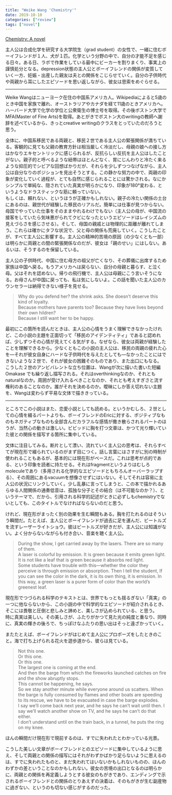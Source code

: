 ```yaml
---
title: "Weike Wang 'Chemistry'"
date: 2019-10-10
categories: ["review"]
tags: ["novel"]
---
```


[Chemistry: A novel](https://www.amazon.co.jp/dp/B01M0KOP1P/)

主人公は合成化学を研究する大学院生（grad student）の女性で、一緒に住むボーイフレンドが１人、犬が１匹。化学という分野の中で、自分の才能不足を感じる日々。ある日、ラボで作業をしている最中にビーカーを割りまくり、事実上の謹慎処分となる。depression状態の主人公とボーイフレンドの関係が変質していく一方、妊娠・出産した親友は夫との関係をこじらせていく。自分の子供時代や両親から耳にしたエピソードを思い返しながら、彼女は思索をめぐらせる。

---

Weike Wangはニューヨーク在住の中国系アメリカ人。Wikipediaによると5歳のとき中国を家族で離れ、オーストラリアやカナダを経て11歳のときアメリカへ。ハーバード大学で化学の学位と公衆衛生の博士号を取得。その後ボストン大学でMFA(Master of Fine Arts)を取得。あとがきでボストン大のwritingの教師へ謝辞を述べているから、きっとcreative writingのクラスをとっていたのだろうと思う。

全体に、中国系移民である両親と、移民２世である主人公の緊張関係が満ちている。客観的に見ても父親の教育方針は相当厳しく冷淡だし、母親の娘への接し方はかなりエキセントリックに感じられるが、反抗らしい反抗を主人公はしたことがない。親子的と呼べるような紐帯はほとんどなく、胃にじんわりと冷たく来るような抑圧的でシビアな回想ばかりだが、それらを少しずつつなげながら、主人公は自分なりのポジションを見出そうとする。この静かな努力の中で、両親の印象が変化していく過程が、とても自然に感じられることには驚かされる。なにかシンプルで単純な、隠されていた真実が明らかになり、印象が180°変わる、というようなドラスティックな筋に頼っていない。  
もしくは、頼れない、というほうが正確かもしれない。親子の冷たい関係の土台にあるのは、親世代が経験した移民のリアルだ。簡単には仕事が見つからない。母国でやっていた仕事をそのままやれるわけでもない（主人公の母が、中国流の接客をしていたら気味悪がられてクビになったというエピソードはレイシズムの見えづらさを感じさせる）。そして、母国の親戚とは物理的に距離が離れてしまう。これらは確かにタフな状況で、父と母の関係も荒廃していく。こうしたことが、すべて主人公に影響する。主人公の精神的苦境の原因（の少なくとも一部）は明らかに両親との間の緊張関係なのだが、彼女は「親のせい」にはしない。あるいは、そうするのを保留している。

主人公の子供時代、中国に住む母方の祖父が亡くなり、その葬儀に出席するため家族は中国へ戻る。もうアメリカへは戻らない、自分の母親と暮らす、と泣く母。父はそれを認めない。帰りの飛行機で、主人公は母親にこう言いそうになる。お母さんが中国に戻っても、私は気にしないよ。この話を聞いた主人公のカウンセラーは納得できない様子を見せる。

> Why do you defend her? the shrink asks. She doesn’t deserve this kind of loyalty.  
> Because mothers have parents too? Because they have lives beyond their own hildren?  
> Because I still want her to be happy.

最初にこの箇所を読んだときは、主人公の心情をうまく理解できなかったけれど、この小説の主題を正面切って「移民のアイデンティティ」であると認めれば、少しずつその心情が見えてくる気がする。なぜなら、彼女は両親が経験したことを理解できるから。少なくともこの小説の主人公は、移民の両親の疲れた心を―それが彼女自身にハードな子供時代を与えたとしても―なかったことにはできないような２世で、それが彼女の困難そのものであり、また出口にもなる。  
こうした２世のアンビバレントな立ち位置は、Wangが次に描いた書いた短編 Omakase でも繰り返し描写される。それはoverthinkingなのか、それともnaturalなのか。周囲が受け入れるべきことなのか、それとも考えすぎさと流す権利のあることなのか。誰がそれを決めるのか。曖昧にしか答え切れない主題を、Wangは変わらず平易な文体で描ききっている。

---

ところでこの小説はまた、恋愛小説としても読める。というかむしろ、２世としての心情を綴るパートよりも、ボーイフレンドのEricに対する、ポジティブなものもネガティブなものも全部含んだカラフルな感情が撒き散らされるパートのほうが、当然心の動きは激しい。ビビッドに胸を打つ文章は、かつて光り輝いていた彼との関係を描写する箇所に集中している。

文体に注目してみる。断片として漂い、流れていく主人公の思考は、それらすべてが現在形で綴られているのがまず目につく。話し言葉にはさすがに別の時制が使われることもあるが、基本的には現在形がベースだ。これは思考が点的である、という印象を読者に持たせる。それはfragmentというよりはむしろmoleculeであり（多用される化学的なエピソードともちろんオーバーラップする）、その周囲にあるvacuumを想像させずにはいない。そしてそれは容易に主人公の状況にリンクしていく。少し乱暴に言ってしまうと、この本で描かれるあらゆる人間関係の通奏低音は、孤独な分子とその結合（は不可能なのか？）、というテーマで、だから、引用される科学的記述がときに必ずしもchemistryでないとしても、このタイトルでなければならないのだと思う。

けれど、現在形がまったく別の効果を生む瞬間もある。胸を打たれるのはそういう瞬間だ。たとえば、主人公とボーイフレンドが過去に足を運んだ、ビートルズを流すレーザーライトショウ。彼はビートルズが好きだが、主人公には知識がない。よく分からないながらも付き合い、音楽を聴く主人公。

> During the show, I get carried away by the lasers. There are so many of them.  
> A laser is colorful by emission. It is green because it emits green light. It is not like a leaf that is green because it absorbs red light.  
> Some students have trouble with this—whether the color they perceive is through emission or absorption. Then I tell the student, If you can see the color in the dark, it is its own thing, it is emission. In this way, a green laser is a purer form of color than the world’s greenest leaf.

現在形でつづられる科学のテキストとは、世界でもっとも揺るぎない「真実」の一つに他ならないから、この小説の中で科学的なエピソードが紹介されるとき、そこには畏敬と圧倒と悲しみと諦めと、美しさが込められている、と思う。  
時に真実は美しい。その美しさが、ふたりがかつて見た光の純度と重なり、同時に、真実の輝きの後ろで、ちっぽけなふたりの思い出はそっと遠ざかっていく。

またたとえば、ボーイフレンドがはじめて主人公にプロポーズをしたときのこと。海で打ち上げられる花火を遊歩道から、彼らは見ている。

> Not this one.  
> Or this one.  
> Or this one.  
> The largest one is coming at the end.  
> And then the barge from which the fireworks launched catches on fire and the show abruptly stops.  
> This cannot be happening, he says.  
> So we stay another minute while everyone around us scatters. When the barge is fully consumed by flames and other boats are speeding to its rescue, we have to be evacuated in case the barge explodes.  
> I say we’ll come back next year, and he says he can’t wait until then. I say we’ll watch another show on TV, and he says he can’t do that either.  
> I don’t understand until on the train back, in a tunnel, he puts the ring on my knee.

ほんの瞬間だけ現在形で現前するのは、すでに失われたとわかっている光景。

こうした美しい文章がボーイフレンドとのエピソードに集中しているように思え、そして両親との関係の描写にはそれがわずかばかり足らないように思えるのは、すでに失われたものと、まだ失われてはいないかもしれないものの、ほんのわずかの差ということなのかもしれない。彼女の苦境の出口となるのは明らかに、両親との関係を再定義しようとする彼女のもがきであり、エンディングで示されるボーイフレンドとの関係のとりあえずの決着は、そのもがきが生む副産物に過ぎない、というのも切ない感じがするのだった。
